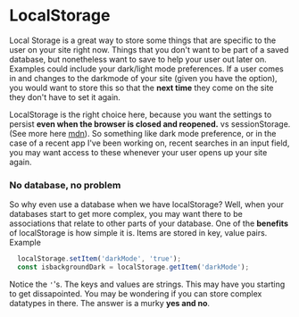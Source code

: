 # LocalStorage

Local Storage is a great way to store some things that are specific to the user on your site right now. Things that you don't want to be part of a saved database, but nonetheless want to save to help your user out later on. Examples could include your dark/light mode preferences. If a user comes in and changes to the darkmode of your site (given you have the option), you would want to store this so that the **next time** they come on the site they don't have to set it again.

LocalStorage is the right choice here, because you want the settings to persist **even when the browser is closed and reopened.** vs sessionStorage. (See more here [mdn](https://developer.mozilla.org/en-US/docs/Web/API/Web_Storage_API/Using_the_Web_Storage_API)). So something like dark mode preference, or in the case of a recent app I've been working on, recent searches in an input field, you may want access to these whenever your user opens up your site again.

### No database, no problem

So why even use a database when we have localStorage? Well, when your databases start to get more complex, you may want there to be associations that relate to other parts of your database. One of the **benefits** of localStorage is how simple it is. Items are stored in key, value pairs. Example

```javascript
  localStorage.setItem('darkMode', 'true');
  const isbackgroundDark = localStorage.getItem('darkMode');
```

Notice the `'`'s. The keys and values are strings. This may have you starting to get dissapointed. You may be wondering if you can store complex datatypes in there. The answer is a murky **yes and no**.

### 
